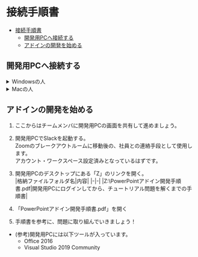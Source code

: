 # 接続手順書
- [接続手順書](#接続手順書)
  - [開発用PCへ接続する](#開発用pcへ接続する)
  - [アドインの開発を始める](#アドインの開発を始める)

## 開発用PCへ接続する
<details>
<summary>Windowsの人</summary>

1. スタートメニューを開き、「リモートデスクトップ接続」と検索して開いてください。  
  ![リモートデスクトップ接続](img/remote.png)

1. チームごとに、決められたコンピュータに対して接続します。  
  「コンピューター」に以下アドレスを記入して「接続」を押します。  
  ![リモートデスクトップ接続2](img/remote2.png)  
  __※接続先アドレスはZoomのチャットで連絡します。__
    |チーム|コンピューター|
    |-|-|
    |1|xx.xx.xx.xx|
    |2|xx.xx.xx.xx|
    |3|xx.xx.xx.xx|
    |4|xx.xx.xx.xx|
    |5|xx.xx.xx.xx|

1. 以下ユーザー名とパスワードを入力してOKします。  
  ![リモートデスクトップ接続3](img/remote3.png)
    |チーム|ユーザー名|パスワード|
    |-|-|-|
    |1|intern1|intern1#####|
    |2|intern2|intern2#####|
    |3|intern3|intern3#####|
    |4|intern4|intern4#####|
    |5|intern5|intern5#####|

1. 開発用PCにログインできました。
</details>
<details>
<summary>Macの人</summary>

1. App Storeを開いて、「Microsoft Remote Desktop」で検索します。  
    出てきたアプリを「インストール」して、インストールが終わったら「開く」を押してください。  
  ![Macリモートデスクトップ接続](img/mac_remote.png)

1. 最初に聞かれる内容は「Not now」を選択します。  
  ![Macリモートデスクトップ接続2](img/mac_remote2.png)

1. 「Add PC」を押します。  
  ![Macリモートデスクトップ接続3](img/mac_remote3.png)

1. チームごとに、決められたコンピュータに対して接続します。  
  出てきた画面の「PC name」に以下を入れて、「Add」を押します。  
  __※接続先アドレスはZoomのチャットで連絡します。__
    |チーム|PC name|
    |-|-|
    |1|xx.xx.xx.xx|
    |2|xx.xx.xx.xx|
    |3|xx.xx.xx.xx|
    |4|xx.xx.xx.xx|
    |5|xx.xx.xx.xx|

    ![Macリモートデスクトップ接続4](img/mac_remote4.png)

1. 作成されたボタンをダブルクリックします。  
  ![Macリモートデスクトップ接続5](img/mac_remote5.png)

1. ユーザー名とパスワードに以下を入れて「Continue」を押します。
    |チーム|Username|Password|
    |-|-|-|
    |1|intern1|intern1#####|
    |2|intern2|intern2#####|
    |3|intern3|intern3#####|
    |4|intern4|intern4#####|
    |5|intern5|intern5#####|  

    ![Macリモートデスクトップ接続6](img/mac_remote6.png)

1. 以下のようなメッセージが出た場合、「Continue」を押します。  
  ![Macリモートデスクトップ接続7](img/mac_remote7.png)

1. 開発用PCにログインできました。
</details>

## アドインの開発を始める

1. ここからはチームメンバに開発用PCの画面を共有して進めましょう。

1. 開発用PCでSlackを起動する。  
  Zoomのブレークアウトルームに移動後の、社員との連絡手段として使用します。  
  アカウント・ワークスペース設定済みとなっているはずです。

1. 開発用PCのデスクトップにある「Z」のリンクを開く。  
    |格納ファイルフォルダ名|内容|
    |-|-|
    |Z:\PowerPointアドイン開発手順書.pdf|開発用PCにログインしてから、チュートリアル問題を解くまでの手順書|

1. 「PowerPointアドイン開発手順書.pdf」を開く

1. 手順書を参考に、問題に取り組んでいきましょう！

* (参考)開発用PCには以下ツールが入っています。
  * Office 2016
  * Visual Studio 2019 Community

